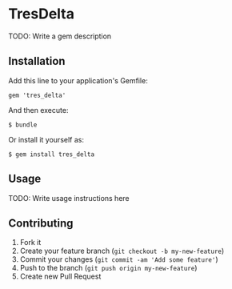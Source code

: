 # TresDelta

TODO: Write a gem description

## Installation

Add this line to your application's Gemfile:

    gem 'tres_delta'

And then execute:

    $ bundle

Or install it yourself as:

    $ gem install tres_delta

## Usage

TODO: Write usage instructions here

## Contributing

1. Fork it
2. Create your feature branch (`git checkout -b my-new-feature`)
3. Commit your changes (`git commit -am 'Add some feature'`)
4. Push to the branch (`git push origin my-new-feature`)
5. Create new Pull Request
